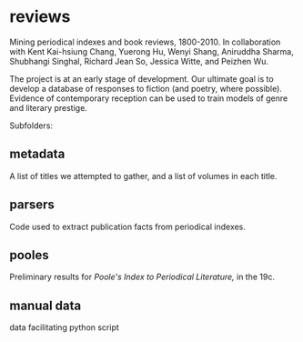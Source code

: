 reviews
=======

Mining periodical indexes and book reviews, 1800-2010. In collaboration with Kent Kai-hsiung Chang, Yuerong Hu, Wenyi Shang, Aniruddha Sharma, Shubhangi Singhal, Richard Jean So, Jessica Witte, and Peizhen Wu.

The project is at an early stage of development. Our ultimate goal is to develop a database of responses to fiction (and poetry, where possible). Evidence of contemporary reception can be used to train models of genre and literary prestige.

Subfolders:

metadata
--------

A list of titles we attempted to gather, and a list of volumes in each title.

parsers
-------

Code used to extract publication facts from periodical indexes.

pooles
------

Preliminary results for *Poole's Index to Periodical Literature,* in the 19c.

manual data
------

data facilitating python script
